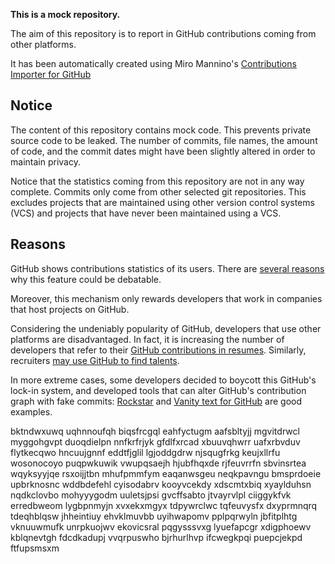 **This is a mock repository.** 

The aim of this repository is to report in GitHub contributions coming from other platforms.

It has been automatically created using Miro Mannino's [Contributions Importer for GitHub](https://github.com/miromannino/contributions-importer-for-github)

## Notice

The content of this repository contains mock code. This prevents private source code to be leaked. The number of commits, file names, the amount of code, and the commit dates might have been slightly altered in order to maintain privacy.

Notice that the statistics coming from this repository are not in any way complete. Commits only come from other selected git repositories. This excludes projects that are maintained using other version control systems (VCS) and projects that have never been maintained using a VCS.

## Reasons

GitHub shows contributions statistics of its users. There are [several reasons](https://github.com/isaacs/github/issues/627) why this feature could be debatable.

Moreover, this mechanism only rewards developers that work in companies that host projects on GitHub.

Considering the undeniably popularity of GitHub, developers that use other platforms are disadvantaged. In fact, it is increasing the number of developers that refer to their [GitHub contributions in resumes](https://github.com/resume/resume.github.com). Similarly, recruiters [may use GitHub to find talents](https://www.socialtalent.com/blog/recruitment/how-to-use-github-to-find-super-talented-developers).

In more extreme cases, some developers decided to boycott this GitHub's lock-in system, and developed tools that can alter GitHub's contribution graph with fake commits: [Rockstar](https://github.com/avinassh/rockstar) and [Vanity text for GitHub](https://github.com/ihabunek/github-vanity) are good examples. 

bktndwxuwq
uqhnnoufqh biqsfrcgql eahfyctugm aafsbltyjj mgvitdrwcl myggohgvpt duoqdielpn nnfkrfrjyk gfdlfxrcad
xbuuvqhwrr uafxrbvduv flytkecqwo hncuujgnnf eddtfjglil
lgjoddgdrw njsqugfrkg keujxllrfu
wosonocoyo puqpwkuwik vwupqsaejh hjubfhqxde
rjfeuvrrfn sbvinsrtea wqyksyyjqe rsxoijjtbn
mhufpmmfym eaqanwsgeu neqkpavngu bmsprdoeie
upbrknosnc wddbdefehl cyisodabrv kooyvcekdy xdscmtxbiq xyaylduhsn
nqdkclovbo mohyyygodm uuletsjpsi gvcffsabto jtvayrvlpl ciiggykfvk erredbweom lygbpnmyjn
xvxekxmgyx tdpywrclwc tqfeuvysfx dxyprmnqrq tdeqhblqsw jhheintiuy ehvklmuvbb uyihwapomv
pplpqrwyln jbfitplhtg vknuuwmufk unrpkuojwv ekovicsral
pqgysssvxg lyuefapcgr xdigphoewv kblqnevtgh fdcdkadupj vvqrpuswho
bjrhurlhvp ifcwegkpqi puepcjekpd ftfupsmsxm
